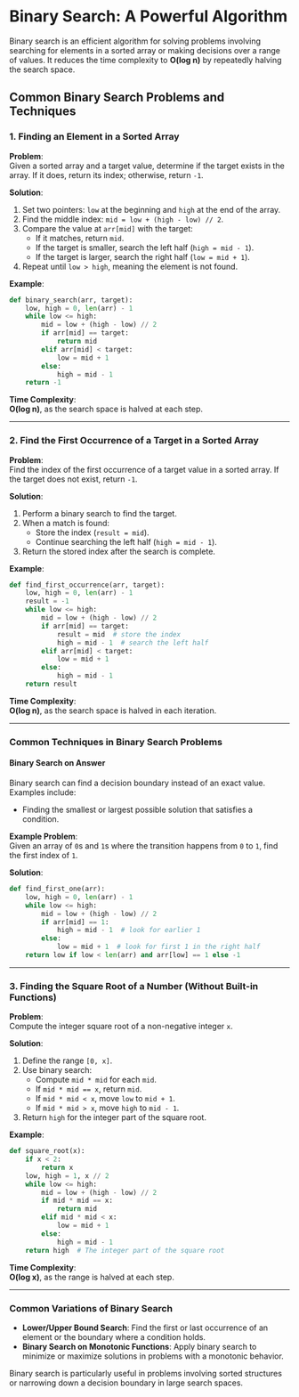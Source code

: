 # Binary Search: A Powerful Algorithm

Binary search is an efficient algorithm for solving problems involving searching for elements in a sorted array or making decisions over a range of values. It reduces the time complexity to **O(log n)** by repeatedly halving the search space.

## Common Binary Search Problems and Techniques

### 1. Finding an Element in a Sorted Array
**Problem**:  
Given a sorted array and a target value, determine if the target exists in the array. If it does, return its index; otherwise, return `-1`.

**Solution**:
1. Set two pointers: `low` at the beginning and `high` at the end of the array.
2. Find the middle index: `mid = low + (high - low) // 2`.
3. Compare the value at `arr[mid]` with the target:
   - If it matches, return `mid`.
   - If the target is smaller, search the left half (`high = mid - 1`).
   - If the target is larger, search the right half (`low = mid + 1`).
4. Repeat until `low > high`, meaning the element is not found.

**Example**:
```python
def binary_search(arr, target):
    low, high = 0, len(arr) - 1
    while low <= high:
        mid = low + (high - low) // 2
        if arr[mid] == target:
            return mid
        elif arr[mid] < target:
            low = mid + 1
        else:
            high = mid - 1
    return -1
```

**Time Complexity**:  
**O(log n)**, as the search space is halved at each step.

---

### 2. Find the First Occurrence of a Target in a Sorted Array
**Problem**:  
Find the index of the first occurrence of a target value in a sorted array. If the target does not exist, return `-1`.

**Solution**:
1. Perform a binary search to find the target.
2. When a match is found:
   - Store the index (`result = mid`).
   - Continue searching the left half (`high = mid - 1`).
3. Return the stored index after the search is complete.

**Example**:
```python
def find_first_occurrence(arr, target):
    low, high = 0, len(arr) - 1
    result = -1
    while low <= high:
        mid = low + (high - low) // 2
        if arr[mid] == target:
            result = mid  # store the index
            high = mid - 1  # search the left half
        elif arr[mid] < target:
            low = mid + 1
        else:
            high = mid - 1
    return result
```

**Time Complexity**:  
**O(log n)**, as the search space is halved in each iteration.

---

### Common Techniques in Binary Search Problems

#### Binary Search on Answer
Binary search can find a decision boundary instead of an exact value. Examples include:
- Finding the smallest or largest possible solution that satisfies a condition.

**Example Problem**:  
Given an array of `0`s and `1`s where the transition happens from `0` to `1`, find the first index of `1`.

**Solution**:
```python
def find_first_one(arr):
    low, high = 0, len(arr) - 1
    while low <= high:
        mid = low + (high - low) // 2
        if arr[mid] == 1:
            high = mid - 1  # look for earlier 1
        else:
            low = mid + 1  # look for first 1 in the right half
    return low if low < len(arr) and arr[low] == 1 else -1
```

---

### 3. Finding the Square Root of a Number (Without Built-in Functions)
**Problem**:  
Compute the integer square root of a non-negative integer `x`.

**Solution**:
1. Define the range `[0, x]`.
2. Use binary search:
   - Compute `mid * mid` for each `mid`.
   - If `mid * mid == x`, return `mid`.
   - If `mid * mid < x`, move `low` to `mid + 1`.
   - If `mid * mid > x`, move `high` to `mid - 1`.
3. Return `high` for the integer part of the square root.

**Example**:
```python
def square_root(x):
    if x < 2:
        return x
    low, high = 1, x // 2
    while low <= high:
        mid = low + (high - low) // 2
        if mid * mid == x:
            return mid
        elif mid * mid < x:
            low = mid + 1
        else:
            high = mid - 1
    return high  # The integer part of the square root
```

**Time Complexity**:  
**O(log x)**, as the range is halved at each step.

---

### Common Variations of Binary Search
- **Lower/Upper Bound Search**: Find the first or last occurrence of an element or the boundary where a condition holds.
- **Binary Search on Monotonic Functions**: Apply binary search to minimize or maximize solutions in problems with a monotonic behavior.

Binary search is particularly useful in problems involving sorted structures or narrowing down a decision boundary in large search spaces.
